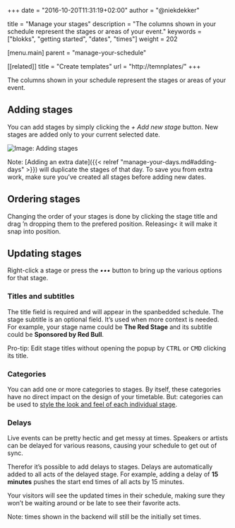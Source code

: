 +++
date            = "2016-10-20T11:31:19+02:00"
author          = "@niekdekker"

title           = "Manage your stages"
description     = "The columns shown in your schedule represent the stages or areas of your event."
keywords        = ["blokks", "getting started", "dates", "times"]
weight          = 202

[menu.main]
parent          = "manage-your-schedule"

[[related]]
title = "Create templates"
url = "http://temnplates/"
+++

The columns shown in your schedule represent the stages or areas of your event.

## Adding stages
You can add stages by simply clicking the *+ Add new stage* button. New stages are added only to your current selected date.

![Image: Adding stages](https://blokks.co/docs/images/adding-stages.gif)

<span class='note'>Note: [Adding an extra date]({{< relref "manage-your-days.md#adding-days" >}}) will duplicate the stages of that day. To save you from extra work, make sure you’ve created all stages before adding new dates.</span>

## Ordering stages
Changing the order of your stages is done by clicking the stage title and drag ’n dropping them to the prefered position. Releasing< it will make it snap into position.

## Updating stages
Right-click a stage or press the *•••* button to bring up the various options for that stage.

### Titles and subtitles
The title field is required and will appear in the spanbedded schedule. The stage subtitle is an optional field. It’s used when more context is needed. For example, your stage name could be **The Red Stage** and its subtitle could be **Sponsored by Red Bull**.

<span class='note'>Pro-tip: Edit stage titles without opening the popup by <kbd>CTRL</kbd> or <kbd>CMD</kbd> clicking its title.</span>

### Categories
You can add one or more categories to stages. By itself, these categories have no direct impact on the design of your timetable. But: categories can be used to [style the look and feel of each individual stage](http://design/styling).

### Delays
Live events can be pretty hectic and get messy at times. Speakers or artists can be delayed for various reasons, causing your schedule to get out of sync.

Therefor it’s possible to add delays to stages. Delays are automatically added to all acts of the delayed stage. For example, adding a delay of **15 minutes** pushes the start end times of all acts by 15 minutes.

Your visitors will see the updated times in their schedule, making sure they won’t be waiting around or be late to see their favorite acts.

<span class='note'>Note: times shown in the backend will still be the initially set times.</span>

